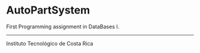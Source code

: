 # AutoPartSystem
First Programming assignment in DataBases I.

--------------
Instituto Tecnológico de Costa Rica
